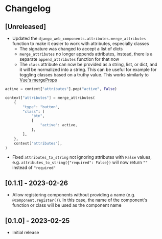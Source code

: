 # Changelog

## [Unreleased]
- Updated the `django_web_components.attributes.merge_attributes` function to make it easier to work with attributes, especially classes
  - The signature was changed to accept a list of dicts
  - `merge_attributes` no longer appends attributes, instead, there is a separate `append_attributes` function for that now
  - The `class` attribute can now be provided as a string, list, or dict, and it will be normalized into a string. This can be useful for example for toggling classes based on a truthy value. This works similarly to [Vue's mergeProps](https://vuejs.org/api/render-function.html#mergeprops)

```python
active = context["attributes"].pop("active", False)

context["attributes"] = merge_attributes(
    {
        "type": "button",
        "class": [
            "btn",
            {
                "active": active,
            },
        ],
    },
    context["attributes"],
)
```

- Fixed `attributes_to_string` not ignoring attributes with `False` values, e.g. `attributes_to_string({"required": False})` will now return `""` instead of `"required"`

## [0.1.1] - 2023-02-26
- Allow registering components without providing a name (e.g. `@component.register()`). In this case, the name of the component's function or class will be used as the component name

## [0.1.0] - 2023-02-25

- Initial release
